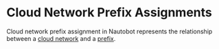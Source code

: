 # Cloud Network Prefix Assignments

Cloud network prefix assignment in Nautobot represents the relationship between a [cloud network](./cloudnetwork.md) and a [prefix](../ipam/prefix.md).

